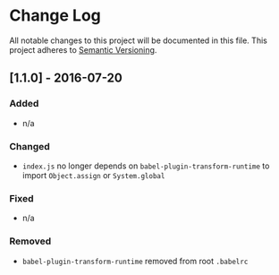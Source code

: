 # Change Log
All notable changes to this project will be documented in this file.
This project adheres to [Semantic Versioning](http://semver.org/).

## [1.1.0] - 2016-07-20
### Added
- n/a

### Changed
- `index.js` no longer depends on `babel-plugin-transform-runtime` to import `Object.assign` or `System.global`

### Fixed
- n/a

### Removed
- `babel-plugin-transform-runtime` removed from root `.babelrc`